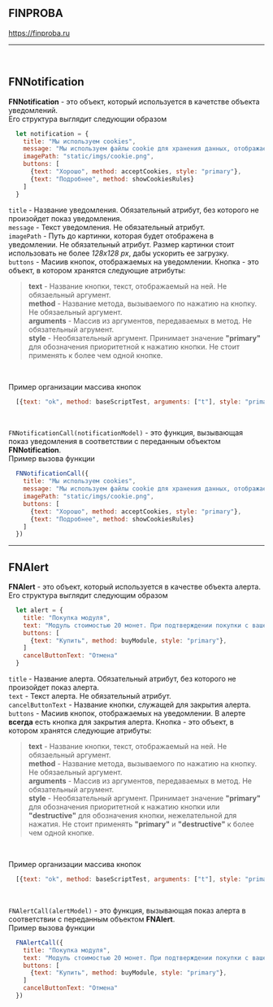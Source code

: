 ## FINPROBA
https://finproba.ru
***
<br>

## FNNotification
__FNNotification__ - это объект, который используется в качетстве объекта уведомлений.<br>
Его структура выглядит следующии образом
```js
  let notification = {
    title: "Мы используем cookies",
    message: "Мы используем файлы cookie для хранения данных, отображаемых на страницах игры",
    imagePath: "static/imgs/cookie.png",
    buttons: [
      {text: "Хорошо", method: acceptCookies, style: "primary"},
      {text: "Подробнее", method: showCookiesRules}
    ]
  }
```
```title``` - Название уведомления. Обязательный атрибут, без которого не произойдет показ уведомления.<br>
```message``` - Текст уведомления. Не обязательный атрибут.<br>
```imagePath``` - Путь до картинки, которая будет отображена в уведомлении. Не обязательный атрибут. Размер картинки стоит использовать не более *128x128 px*, дабы ускорить ее загрузку.<br>
```buttons``` - Масиив кнопок, отображаемых на уведомлении. Кнопка - это объект, в котором хранятся следующие атрибуты:<br>
  >**text** - Название кнопки, текст, отображаемый на ней. Не обязаельный аргумент.<br>
  >**method** - Название метода, вызываемого по нажатию на кнопку. Не обязаельный аргумент.<br>
  >**arguments** - Массив из аргументов, передаваемых в метод. Не обязательный агрумент.<br>
  >**style** - Необязательный аргумент. Принимает значение __"primary"__ для обозначения приоритетной к нажатию кнопки. Не стоит применять к более чем одной кнопке.<br>
<br>

Пример организации массива кнопок
```js
  [{text: "ok", method: baseScriptTest, arguments: ["t"], style: "primary"}, {text: "no"}, {text: "accept", method: AcceptCookies}]
```
<br>

```FNNotificationCall(notificationModel)``` - это функция, вызывающая показ уведомления в соответствии с переданным объектом __FNNotification__.<br>
Пример вызова функции
```js
  FNNotificationCall({
    title: "Мы используем cookies",
    message: "Мы используем файлы cookie для хранения данных, отображаемых на страницах игры",
    imagePath: "static/imgs/cookie.png",
    buttons: [
      {text: "Хорошо", method: acceptCookies, style: "primary"},
      {text: "Подробнее", method: showCookiesRules}
    ]
  })
```
***
## FNAlert
__FNAlert__ - это объект, который используется в качестве объекта алерта.<br>
Его структура выглядит следующим образом
```js
  let alert = {
    title: "Покупка модуля",
    text: "Модуль стоимостью 20 монет. При подтверждении покупки с вашего аккаунта будет списано 20 монет",
    buttons: [
      {text: "Купить", method: buyModule, style: "primary"},
    ]
    cancelButtonText: "Отмена"
  }
```
```title``` - Название алерта. Обязательный атрибут, без которого не произойдет показ алерта.<br>
```text``` - Текст алерта. Не обязательный атрибут.<br>
```cancelButtonText``` - Название кнопки, служащей для закрытия алерта.<br>
```buttons``` - Масиив кнопок, отображаемых на уведомлении. В алерте **всегда** есть кнопка для закрытия алерта. Кнопка - это объект, в котором хранятся следующие атрибуты:<br>
  >**text** - Название кнопки, текст, отображаемый на ней. Не обязаельный аргумент.<br>
  >**method** - Название метода, вызываемого по нажатию на кнопку. Не обязаельный аргумент.<br>
  >**arguments** - Массив из аргументов, передаваемых в метод. Не обязательный агрумент.<br>
  >**style** - Необязательный аргумент. Принимает значение __"primary"__ для обозначения приоритетной к нажатию кнопки или __"destructive"__ для обозначения кнопки, нежелательной для нажатия. Не стоит применять __"primary"__ и __"destructive"__ к более чем одной кнопке.<br>
<br>

Пример организации массива кнопок
```js
  [{text: "ok", method: baseScriptTest, arguments: ["t"], style: "primary"}, {text: "no"}, {text: "accept", method: AcceptCookies}]
```

<br>

```FNAlertCall(alertModel)``` - это функция, вызывающая показ алерта в соответствии с переданным объектом __FNAlert__.<br>
Пример вызова функции
```js
  FNAlertCall({
    title: "Покупка модуля",
    text: "Модуль стоимостью 20 монет. При подтверждении покупки с вашего аккаунта будет списано 20 монет",
    buttons: [
      {text: "Купить", method: buyModule, style: "primary"},
    ]
    cancelButtonText: "Отмена"
  })
```
